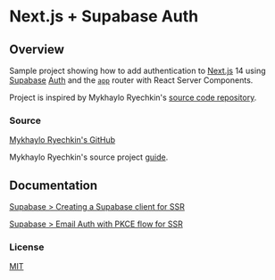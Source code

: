 <h1><b>Next.js</b> + <b>Supabase</b> Auth</h1>

## Overview

Sample project showing how to add authentication to [Next.js](https://nextjs.org/) 14 using [Supabase](https://www.supabase.io/) [Auth](https://supabase.com/docs/guides/auth/server-side/creating-a-client) and the [`app`](https://nextjs.org/docs/app) router with React Server Components.

Project is inspired by Mykhaylo Ryechkin's [source code repository](https://github.com/mryechkin/nextjs-supabase-auth/blob/main/README.md).


### Source

[Mykhaylo Ryechkin's GitHub](https://github.com/mryechkin/nextjs-supabase-auth/blob/main/README.md)

Mykhaylo Ryechkin's source project [guide](https://misha.wtf/blog/supabase-auth-next-13-pkce).


## Documentation

[Supabase > Creating a Supabase client for SSR](https://supabase.com/docs/guides/auth/server-side/creating-a-client)

[Supabase > Email Auth with PKCE flow for SSR](https://supabase.com/docs/guides/auth/server-side/email-based-auth-with-pkce-flow-for-ssr?framework=nextjs)

### License

[MIT](https://choosealicense.com/licenses/mit/)